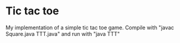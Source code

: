 # Tic tac toe
My implementation of a simple tic tac toe game.
Compile with "javac Square.java TTT.java" and run with "java TTT"
